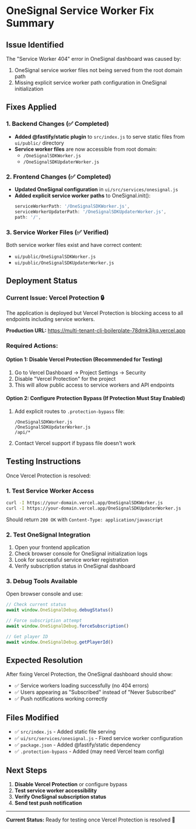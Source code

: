 # OneSignal Service Worker Fix Summary

## Issue Identified
The "Service Worker 404" error in OneSignal dashboard was caused by:
1. OneSignal service worker files not being served from the root domain path
2. Missing explicit service worker path configuration in OneSignal initialization

## Fixes Applied

### 1. Backend Changes (✅ Completed)
- **Added @fastify/static plugin** to `src/index.js` to serve static files from `ui/public/` directory
- **Service worker files** are now accessible from root domain:
  - `/OneSignalSDKWorker.js`
  - `/OneSignalSDKUpdaterWorker.js`

### 2. Frontend Changes (✅ Completed)
- **Updated OneSignal configuration** in `ui/src/services/onesignal.js`
- **Added explicit service worker paths** to OneSignal.init():
  ```javascript
  serviceWorkerPath: '/OneSignalSDKWorker.js',
  serviceWorkerUpdaterPath: '/OneSignalSDKUpdaterWorker.js',
  path: '/',
  ```

### 3. Service Worker Files (✅ Verified)
Both service worker files exist and have correct content:
- `ui/public/OneSignalSDKWorker.js`
- `ui/public/OneSignalSDKUpdaterWorker.js`

## Deployment Status

### Current Issue: Vercel Protection 🔒
The application is deployed but Vercel Protection is blocking access to all endpoints including service workers.

**Production URL:** https://multi-tenant-cli-boilerplate-78dmk3jkq.vercel.app

### Required Actions:

#### Option 1: Disable Vercel Protection (Recommended for Testing)
1. Go to Vercel Dashboard → Project Settings → Security
2. Disable "Vercel Protection" for the project
3. This will allow public access to service workers and API endpoints

#### Option 2: Configure Protection Bypass (If Protection Must Stay Enabled)
1. Add explicit routes to `.protection-bypass` file:
   ```
   /OneSignalSDKWorker.js
   /OneSignalSDKUpdaterWorker.js
   /api/*
   ```
2. Contact Vercel support if bypass file doesn't work

## Testing Instructions

Once Vercel Protection is resolved:

### 1. Test Service Worker Access
```bash
curl -I https://your-domain.vercel.app/OneSignalSDKWorker.js
curl -I https://your-domain.vercel.app/OneSignalSDKUpdaterWorker.js
```
Should return `200 OK` with `Content-Type: application/javascript`

### 2. Test OneSignal Integration
1. Open your frontend application
2. Check browser console for OneSignal initialization logs
3. Look for successful service worker registration
4. Verify subscription status in OneSignal dashboard

### 3. Debug Tools Available
Open browser console and use:
```javascript
// Check current status
await window.OneSignalDebug.debugStatus()

// Force subscription attempt
await window.OneSignalDebug.forceSubscription()

// Get player ID
await window.OneSignalDebug.getPlayerId()
```

## Expected Resolution

After fixing Vercel Protection, the OneSignal dashboard should show:
- ✅ Service workers loading successfully (no 404 errors)
- ✅ Users appearing as "Subscribed" instead of "Never Subscribed"
- ✅ Push notifications working correctly

## Files Modified
- ✅ `src/index.js` - Added static file serving
- ✅ `ui/src/services/onesignal.js` - Fixed service worker configuration
- ✅ `package.json` - Added @fastify/static dependency
- ✅ `.protection-bypass` - Added (may need Vercel team config)

## Next Steps
1. **Disable Vercel Protection** or configure bypass
2. **Test service worker accessibility**
3. **Verify OneSignal subscription status**
4. **Send test push notification**

---

**Current Status:** Ready for testing once Vercel Protection is resolved 🚀
